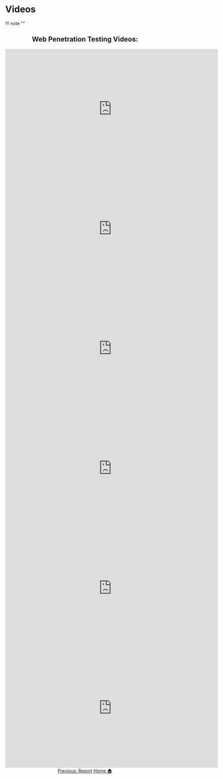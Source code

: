 # **Videos**
!!! note ""

<div style="text-align: center"> <h2><strong>Web Penetration Testing Videos:</strong> </h2></div>



<div align="center">
<iframe width="672" height="378" src="https://www.youtube.com/embed/IAeVT7HoxMQ?si=1jqSuqMOOu2YOh_q" title="YouTube video player" frameborder="0" allow="accelerometer; autoplay; clipboard-write; encrypted-media; gyroscope; picture-in-picture; web-share" referrerpolicy="strict-origin-when-cross-origin" allowfullscreen></iframe>

<div align="center">
<iframe width="672" height="378"  src="https://www.youtube.com/embed/lm_4hoe-K7U?si=W1F8Q2uhm9gpJrtn" title="YouTube video player" frameborder="0" allow="accelerometer; autoplay; clipboard-write; encrypted-media; gyroscope; picture-in-picture; web-share" referrerpolicy="strict-origin-when-cross-origin" allowfullscreen></iframe>
</div>

<div align="center">
<iframe width="672" height="378" src="https://www.youtube.com/embed/Ct760ZVnZ6k?si=aMjWTD7EN2QBJsyU" title="YouTube video player" frameborder="0" allow="accelerometer; autoplay; clipboard-write; encrypted-media; gyroscope; picture-in-picture; web-share" referrerpolicy="strict-origin-when-cross-origin" allowfullscreen></iframe>
</div>

<div align="center">
<iframe width="672" height="378" src="https://www.youtube.com/embed/vKP-0i3II4Y?si=dPHl5PN4-DrB9xIY" title="YouTube video player" frameborder="0" allow="accelerometer; autoplay; clipboard-write; encrypted-media; gyroscope; picture-in-picture; web-share" referrerpolicy="strict-origin-when-cross-origin" allowfullscreen></iframe>
</div>

<div align="center">
<iframe width="672" height="378" src="https://www.youtube.com/embed/B7tTQ272OHE?si=vaZyeX6amKGFanx1" title="YouTube video player" frameborder="0" allow="accelerometer; autoplay; clipboard-write; encrypted-media; gyroscope; picture-in-picture; web-share" referrerpolicy="strict-origin-when-cross-origin" allowfullscreen></iframe>
</div>

<div align="center">
<iframe width="672" height="378" src="https://www.youtube.com/embed/gqMZx5H_Om0?si=YVVmLxCMf8wBGa9K" title="YouTube video player" frameborder="0" allow="accelerometer; autoplay; clipboard-write; encrypted-media; gyroscope; picture-in-picture; web-share" referrerpolicy="strict-origin-when-cross-origin" allowfullscreen></iframe>
</div>




<div class="button-container" markdown="1">
<a href="/Career-Simulation-3/report/" class="md-button md-button--primary">Previous: Report</a>
<a href="/Career-Simulation-3/" class="md-button md-button--secondary">Home 🏠</a>

</div>